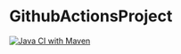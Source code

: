 # GithubActionsProject

[![Java CI with Maven](https://github.com/JavaGirish/GithubActionsProject/actions/workflows/maven.yml/badge.svg?branch=master)](https://github.com/JavaGirish/GithubActionsProject/actions/workflows/maven.yml)
